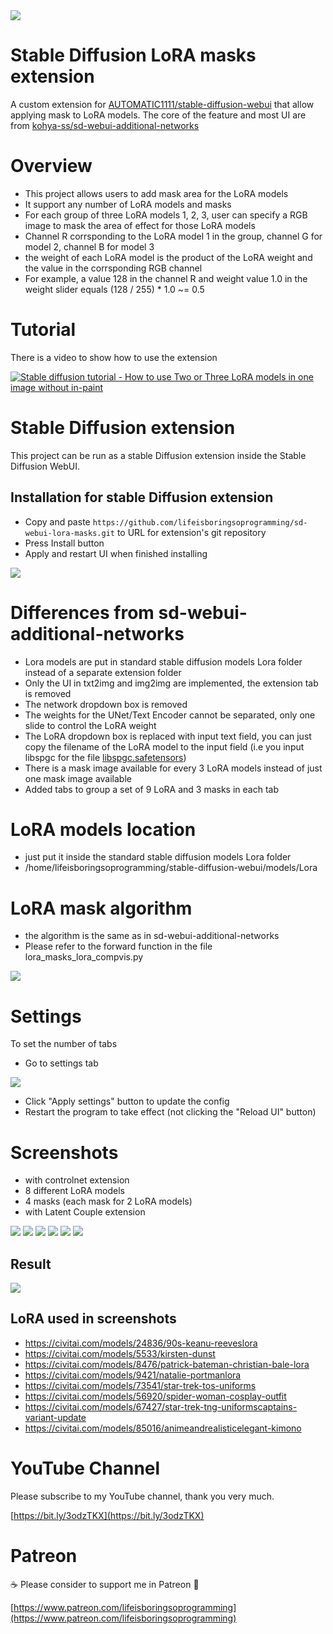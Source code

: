 <img src="images/02.png" />

# Stable Diffusion LoRA masks extension
A custom extension for [AUTOMATIC1111/stable-diffusion-webui](https://github.com/AUTOMATIC1111/stable-diffusion-webui) that allow applying mask to LoRA models. The core of the feature and most UI are from [kohya-ss/sd-webui-additional-networks](https://github.com/kohya-ss/sd-webui-additional-networks)

# Overview
* This project allows users to add mask area for the LoRA models
* It support any number of LoRA models and masks
* For each group of three LoRA models 1, 2, 3, user can specify a RGB image to mask the area of effect for those LoRA models
* Channel R corrsponding to the LoRA model 1 in the group, channel G for model 2, channel B for model 3
* the weight of each LoRA model is the product of the LoRA weight and the value in the corrsponding RGB channel
* For example, a value 128 in the channel R and weight value 1.0 in the weight slider equals (128 / 255) * 1.0 ~= 0.5

# Tutorial
There is a video to show how to use the extension

[![Stable diffusion tutorial - How to use Two or Three LoRA models in one image without in-paint](https://img.youtube.com/vi/jh-TrplWVA0/sddefault.jpg)](https://www.youtube.com/watch?v=jh-TrplWVA0)

# Stable Diffusion extension
This project can be run as a stable Diffusion extension inside the Stable Diffusion WebUI.

## Installation for stable Diffusion extension
* Copy and paste `https://github.com/lifeisboringsoprogramming/sd-webui-lora-masks.git` to URL for extension's git repository
* Press Install button
* Apply and restart UI when finished installing

<img src="images/webui-install.png" />

# Differences from sd-webui-additional-networks
* Lora models are put in standard stable diffusion models Lora folder instead of a separate extension folder
* Only the UI in txt2img and img2img are implemented, the extension tab is removed
* The network dropdown box is removed
* The weights for the UNet/Text Encoder cannot be separated, only one slide to control the LoRA weight
* The LoRA dropdown box is replaced with input text field, you can just copy the filename of the LoRA model to the input field (i.e you input libspgc for the file [libspgc.safetensors](https://civitai.com/models/33206/lifeisboring-virtual-girl-01-morgan))
* There is a mask image available for every 3 LoRA models instead of just one mask image available
* Added tabs to group a set of 9 LoRA and 3 masks in each tab

# LoRA models location
* just put it inside the standard stable diffusion models Lora folder
* /home/lifeisboringsoprogramming/stable-diffusion-webui/models/Lora

# LoRA mask algorithm
* the algorithm is the same as in sd-webui-additional-networks
* Please refer to the forward function in the file lora_masks_lora_compvis.py
<img src="images/algorithm.png" />

# Settings
To set the number of tabs
* Go to settings tab
<img src="images/webui-settings.png" />

* Click "Apply settings" button to update the config
* Restart the program to take effect (not clicking the "Reload UI" button)

# Screenshots
* with controlnet extension
* 8 different LoRA models
* 4 masks (each mask for 2 LoRA models)
* with Latent Couple extension

<img src="images/01.png" />
<img src="images/02.png" />
<img src="images/03.png" />
<img src="images/04.png" />
<img src="images/05.png" />
<img src="images/06.png" />

## Result
<img src="images/result.jpg" />

## LoRA used in screenshots
* https://civitai.com/models/24836/90s-keanu-reeveslora
* https://civitai.com/models/5533/kirsten-dunst
* https://civitai.com/models/8476/patrick-bateman-christian-bale-lora
* https://civitai.com/models/9421/natalie-portmanlora
* https://civitai.com/models/73541/star-trek-tos-uniforms
* https://civitai.com/models/56920/spider-woman-cosplay-outfit
* https://civitai.com/models/67427/star-trek-tng-uniformscaptains-variant-update
* https://civitai.com/models/85016/animeandrealisticelegant-kimono

# YouTube Channel
Please subscribe to my YouTube channel, thank you very much. 

[https://bit.ly/3odzTKX](https://bit.ly/3odzTKX)

# Patreon
☕️ Please consider to support me in Patreon 🍻

[https://www.patreon.com/lifeisboringsoprogramming](https://www.patreon.com/lifeisboringsoprogramming)
